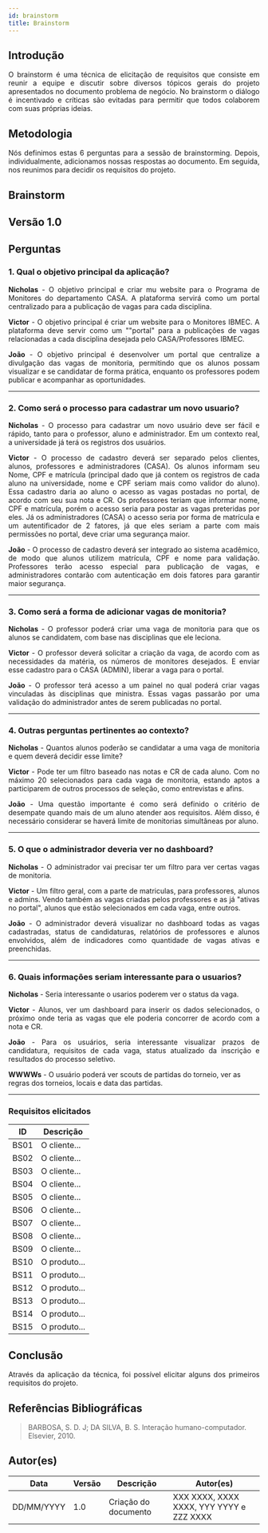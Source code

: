 ```yaml
---
id: brainstorm
title: Brainstorm
---
```


## Introdução
<p align = "justify">
O brainstorm é uma técnica de elicitação de requisitos que consiste em reunir a equipe e discutir sobre diversos tópicos gerais do projeto apresentados no documento problema de negócio. No brainstorm o diálogo é incentivado e críticas são evitadas para permitir que todos colaborem com suas próprias ideias.
</p>

## Metodologia
<p align = "justify">
Nós definimos estas 6 perguntas para a sessão de brainstorming. Depois, individualmente, adicionamos nossas respostas ao documento. Em seguida, nos reunimos para decidir os requisitos do projeto.
</p>

## Brainstorm

## Versão 1.0

## Perguntas

### 1. Qual o objetivo principal da aplicação?

<p align = "justify">
<b>Nicholas</b> - O objetivo principal e criar mu website para o Programa de Monitores do departamento CASA. A plataforma servirá como um portal centralizado para a publicação de vagas para cada disciplina.
</p>

<p align = "justify">
<b>Victor</b> - O objetivo principal é criar um website para o Monitores IBMEC. A plataforma deve servir como um ""portal" para a publicações de vagas relacionadas a cada disciplina desejada pelo CASA/Professores IBMEC.
</p>

<p align = "justify">
<b>João</b> - O objetivo principal é desenvolver um portal que centralize a divulgação das vagas de monitoria, permitindo que os alunos possam visualizar e se candidatar de forma prática, enquanto os professores podem publicar e acompanhar as oportunidades.
</p>

---

### 2. Como será o processo para cadastrar um novo usuario?

<p align = "justify">
<b>Nicholas</b> - O processo para cadastrar um novo usuário deve ser fácil e rápido, tanto para o professor, aluno e administrador. Em um contexto real, a universidade já terá os registros dos usuários.
</p>

<p align = "justify"> 
<b>Victor</b> - O processo de cadastro deverá ser separado pelos clientes, alunos, professores e administradores (CASA). Os alunos informam seu Nome, CPF e matrícula (principal dado que já contem os registros de cada aluno na universidade, nome e CPF seriam mais como validor do aluno). Essa cadastro daria ao aluno o acesso as vagas postadas no portal, de acordo com seu sua nota e CR. Os professores teriam que informar nome, CPF e matrícula, porém o acesso seria para postar as vagas preteridas por eles. Já os administradores (CASA) o acesso seria por forma de matrícula e um autentificador de 2 fatores, já que eles seriam a parte com mais permissões no portal, deve criar uma segurança maior.
</p>

<p align = "justify">
<b>João</b> - O processo de cadastro deverá ser integrado ao sistema acadêmico, de modo que alunos utilizem matrícula, CPF e nome para validação. Professores terão acesso especial para publicação de vagas, e administradores contarão com autenticação em dois fatores para garantir maior segurança.
</p>

---

### 3. Como será a forma de adicionar vagas de monitoria?

<p align = "justify">
<b>Nicholas</b> - O professor poderá criar uma vaga de monitoria para que os alunos se candidatem, com base nas disciplinas que ele leciona.
</p>

<p align = "justify">
<b>Victor</b> - O professor deverá solicitar a criação da vaga, de acordo com as necessidades da matéria, os números de monitores desejados. E enviar esse cadastro para o CASA (ADMIN), liberar a vaga para o portal.
</p>

<p align = "justify">
<b>João</b> - O professor terá acesso a um painel no qual poderá criar vagas vinculadas às disciplinas que ministra. Essas vagas passarão por uma validação do administrador antes de serem publicadas no portal.
</p>

---

### 4. Outras perguntas pertinentes ao contexto?

<p align = "justify">
<b>Nicholas</b> - Quantos alunos poderão se candidatar a uma vaga de monitoria e quem deverá decidir esse limite?
</p>

<p align = "justify">
<b>Victor</b> - Pode ter um filtro baseado nas notas e CR de cada aluno. Com no máximo 20 selecionados para cada vaga de monitoria, estando aptos a participarem de outros processos de seleção, como entrevistas e afins.
</p>

<p align = "justify">
<b>João</b> - Uma questão importante é como será definido o critério de desempate quando mais de um aluno atender aos requisitos. Além disso, é necessário considerar se haverá limite de monitorias simultâneas por aluno.
</p>

---

### 5. O que o administrador deveria ver no dashboard?

<p align = "justify">
<b>Nicholas</b> - O administrador vai precisar ter um filtro para ver certas vagas de monitoria.
</p>

<p align = "justify">
<b>Victor</b> - Um filtro geral, com a parte de matriculas, para professores, alunos e admins. Vendo também as vagas criadas pelos professores e as já "ativas no portal", alunos que estão selecionados em cada vaga, entre outros.
</p>

<p align = "justify">
<b>João</b> - O administrador deverá visualizar no dashboard todas as vagas cadastradas, status de candidaturas, relatórios de professores e alunos envolvidos, além de indicadores como quantidade de vagas ativas e preenchidas.
</p>

---

### 6. Quais informações seriam interessante para o usuarios?

<p align = "justify">
<b>Nicholas</b> - Seria interessante o usarios poderem ver o status da vaga.
</p>

<p align = "justify">
<b>Victor</b> - Alunos, ver um dashboard para inserir os dados selecionados, o próximo onde teria as vagas que ele poderia concorrer de acordo com a nota e CR.
</p>

<p align = "justify">
<b>João</b> - Para os usuários, seria interessante visualizar prazos de candidatura, requisitos de cada vaga, status atualizado da inscrição e resultados do processo seletivo.
</p>

<b>WWWWs</b> - O usuário poderá ver scouts de partidas do torneio, ver as regras dos torneios, locais e data das partidas.

---

### Requisitos elicitados

|ID|Descrição|
|----|-------------|
|BS01| O cliente...|
|BS02| O cliente...|
|BS03| O cliente...|
|BS04| O cliente...|
|BS05| O cliente...|
|BS06| O cliente...|
|BS07| O cliente...|
|BS08| O cliente...|
|BS09| O cliente...|
|BS10| O produto...|
|BS11| O produto...|
|BS12| O produto...|
|BS13| O produto...|
|BS14| O produto...|
|BS15| O produto...|

## Conclusão
<p align = "justify">
Através da aplicação da técnica, foi possível elicitar alguns dos primeiros requisitos do projeto.
</p>

## Referências Bibliográficas

> BARBOSA, S. D. J; DA SILVA, B. S. Interação humano-computador. Elsevier, 2010.

## Autor(es)
| Data | Versão | Descrição | Autor(es) |
| -- | -- | -- | -- |
| DD/MM/YYYY | 1.0 | Criação do documento | XXX XXXX, XXXX XXXX, YYY YYYY e ZZZ XXXX |
